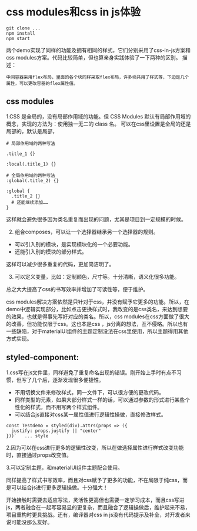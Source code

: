 # css modules和css in js体验
```
git clone ...
npm install
npm start
```
两个demo实现了同样的功能及拥有相同的样式，它们分别采用了css-in-js方案和css modules方案。代码比较简单，但也算亲身实践体验了一下两种的区别。
描述：
```
中间容器采用flex布局，里面的各个块同样采取flex布局，许多块共用了样式等，下边是几个属性，可以更改容器的flex属性值。
```

## css modules
1.CSS 是全局的，没有局部作用域的功能。但 CSS Modules 默认有局部作用域的概念，实现的方法为：使用独一无二的 class 名。
可以在css里设置是全局的还是局部的，默认是局部，
```
# 局部作用域的两种写法

.title_1 {}

:local(.title_1) {}

# 全局作用域的两种写法
:global(.title_2) {}

:global {
  .title_2 {}
  # 还能继续添加……
}
```
这样就会避免很多因为类名重复而出现的问题，尤其是项目到一定规模的时候。

2. 组合composes，可以让一个选择器继承另一个选择器的规则。
- 可以引入别的模块，是实现模块化的一个必要功能。
- 还能引入别的模块的部分样式。

这样可以减少很多重复的代码，更加简洁明了。

3. 可以定义变量，比如：定制颜色，尺寸等。十分清晰，语义化很多功能。

总之大大提高了css的书写效率并增加了可读性等，便于维护。

css modules解决方案依然是只针对于css，并没有赋予它更多的功能。所以，在demo中逻辑实现部分，比如点击更换样式时，我改变的是css类名，来达到想要的效果，也就是得事先写好对应的类名。所以，css modules在css方面做了很大的改善，但功能仅限于css。这也本是css ，js分离的想法，互不侵略。所以也有一些缺陷，对于materialUI组件的主题定制没法在css里使用，所以主题得用其他方式实现。

## styled-component:
1.css写在js文件里，同样避免了重复命名出现的错误。刚开始上手时有点不习惯，但写了几个后，逐渐发现很多便捷性。
- 不用切换文件来修改样式，同一文件下，可以很方便的更改代码。
- 同样类型的元素，如果大部分样式一样的话，可以通过参数的形式进行某些个性化的样式，而不用写两个样式组件。
- 可以结合js直接对css某一属性值进行逻辑性操做，直接修改样式。
```
const Testdemo = styled(div).attrs(props => ({
  justify: props.justify || "center"
}))`   ... style   `
```

2.因为可以在css进行更多的逻辑性改变，所以在做选择属性进行样式改变功能时，直接通过props改变值。

3.可以定制主题，和materialUI组件主题配合使用。

同样提高了样式书写效率，而且对css赋予了更多的功能，不在局限于纯css，而是可以结合js进行更多逻辑操做。十分强大！

开始接触时需要去适应写法，灵活性更高但也需要一定学习成本，而且css写进js，两者融合在一起写容易显的更复杂，而且融合了逻辑操做后，维护起来不易，项目重构时更具挑战。还有，编译器对css in js没有代码提示及补全，对开发者来说可能没那么友好。
